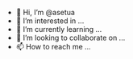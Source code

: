 - 👋 Hi, I’m @asetua
- 👀 I’m interested in ...
- 🌱 I’m currently learning ...
- 💞️ I’m looking to collaborate on ...
- 📫 How to reach me ...

<!---
asetua/asetua is a ✨ special ✨ repository because its `README.md` (this file) appears on your GitHub profile.
You can click the Preview link to take a look at your changes.
--->
